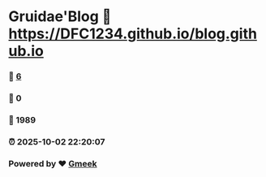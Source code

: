 # Gruidae'Blog :link: https://DFC1234.github.io/blog.github.io 
### :page_facing_up: [6](https://DFC1234.github.io/blog.github.io/tag.html) 
### :speech_balloon: 0 
### :hibiscus: 1989 
### :alarm_clock: 2025-10-02 22:20:07 
### Powered by :heart: [Gmeek](https://github.com/Meekdai/Gmeek)
